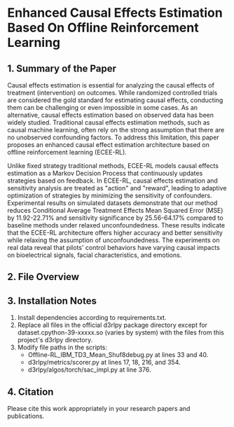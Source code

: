 # Enhanced Causal Effects Estimation Based On Offline Reinforcement Learning

## 1. Summary of the Paper

Causal effects estimation is essential for analyzing the causal effects of treatment (intervention) on outcomes. While randomized controlled trials are considered the gold standard for estimating causal effects, conducting them can be challenging or even impossible in some cases. As an alternative, causal effects estimation based on observed data has been widely studied. Traditional causal effects estimation methods, such as causal machine learning, often rely on the strong assumption that there are no unobserved confounding factors. To address this limitation, this paper proposes an enhanced causal effect estimation architecture based on offline reinforcement learning (ECEE-RL).

Unlike fixed strategy traditional methods, ECEE-RL models causal effects estimation as a Markov Decision Process that continuously updates strategies based on feedback. In ECEE-RL, causal effects estimation and sensitivity analysis are treated as "action" and "reward", leading to adaptive optimization of strategies by minimizing the sensitivity of confounders. Experimental results on simulated datasets demonstrate that our method reduces Conditional Average Treatment Effects Mean Squared Error (MSE) by 11.92-22.71% and sensitivity significance by 25.56-64.17% compared to baseline methods under relaxed unconfoundedness. These results indicate that the ECEE-RL architecture offers higher accuracy and better sensitivity while relaxing the assumption of unconfoundedness. The experiments on real data reveal that pilots' control behaviors have varying causal impacts on bioelectrical signals, facial characteristics, and emotions.

## 2. File Overview

## 3. Installation Notes
1. Install dependencies according to requirements.txt.
2. Replace all files in the official d3rlpy package directory except for dataset.cpython-39-xxxxx.so (varies by system) with the files from this project's d3rlpy directory.
3. Modify file paths in the scripts:
   - Offline-RL_IBM_TD3_Mean_Shuf8debug.py at lines 33 and 40.
   - d3rlpy/metrics/scorer.py at lines 17, 18, 216, and 354.
   - d3rlpy/algos/torch/sac_impl.py at line 376.

## 4. Citation

Please cite this work appropriately in your research papers and publications.
